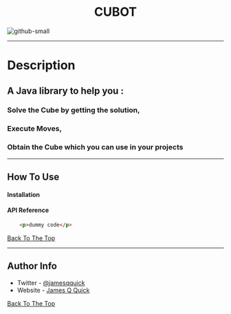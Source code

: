 <h1 align="center">CUBOT</h1>




![github-small](https://cdn.discordapp.com/attachments/812010624301269012/846008134396805120/cube.PNG)


---

# Description

## A Java library to help you : 
### Solve the Cube by getting the solution, 
### Execute Moves, 
### Obtain the Cube which you can use in your projects

---

## How To Use

#### Installation



#### API Reference

```html
    <p>dummy code</p>
```
[Back To The Top](#read-me-template)

---


## Author Info

- Twitter - [@jamesqquick](https://twitter.com/jamesqquick)
- Website - [James Q Quick](https://jamesqquick.com)

[Back To The Top](#read-me-template)
